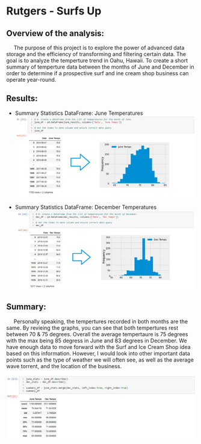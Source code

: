 # Rutgers - Surfs Up

## Overview of the analysis:

&nbsp;&nbsp;&nbsp;&nbsp; The purpose of this project is to explore the power of advanced data storage and the efficiency of transforming and filtering certain data. The goal is to analyze the temperture trend in Oahu, Hawaii. To create a short summary of temperture data between the months of June and December in order to determine if a prospective surf and ine cream shop business can operate year-round. 

## Results:
- Summary Statistics DataFrame: June Temperatures
![](https://github.com/JeanPyerC/Rutgers-Surfs_up/blob/main/Challenge/Photos/Pic4.png) 


- Summary Statistics DataFrame: December Temperatures
![](https://github.com/JeanPyerC/Rutgers-Surfs_up/blob/main/Challenge/Photos/Pic3.png) 

## Summary:

&nbsp;&nbsp;&nbsp;&nbsp; Personally speaking, the tempertures recorded in both months are the same. By revieing the graphs, you can see that both tempertures rest between 70 & 75 degrees. Overall the average tempertaure is 75 degrees with the max being 85 degress in June and 83 degrees in December. We have enough data to move forward with the Surf and Ice Cream Shop idea based on this information. However, I would look into other important data points such as the type of weather we will often see, as well as the average wave torrent, and the location of the business. 

![](https://github.com/JeanPyerC/Rutgers-Surfs_up/blob/main/Challenge/Photos/Pic5.png) 
